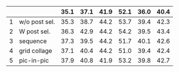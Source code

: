|  |  | 35.1 | 37.1 | 41.9 | 52.1 | 36.0 | 40.4 |
| --- | --- | --- | --- | --- | --- | --- | --- |
| 1 | w/o post sel. | 35.3 | 38.7 | 44.2 | 53.7 | 39.4 | 42.3 |
| 2 | W post sel. | 36.3 | 42.9 | 44.2 | 54.2 | 39.5 | 43.4 |
| 3 | sequence | 37.3 | 39.5 | 44.2 | 51.7 | 40.1 | 42.6 |
| 4 | grid collage | 37.1 | 40.4 | 44.2 | 51.0 | 39.4 | 42.4 |
| 5 | pic-in-pic | 37.9 | 40.8 | 41.9 | 53.2 | 39.8 | 42.7 |
